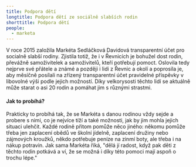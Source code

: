 ```yaml
---
title: Podpora dětí
longtitle: Podpora dětí ze sociálně slabších rodin
shorttitle: Podpora dětí
people:
  - marketa
---
```

V roce 2015 založila Markéta Sedláčková Davidová transparentní účet pro socialně slabší rodiny. Zjistila totiž, že i v Řevnicích je bohužel dost rodin, převážně samoživitelek a samoživitelů, kteří potřebují pomoct. Oslovila tedy nejprve své přátele a známé a později i lidi z Řevnic a okolí a poprosila je, aby měsíčně posílali na zřízený transparentní účet pravidelné příspěvky v libovolné výši podle jejich možností. Díky velkorysosti těchto lidí se aktuálně může starat o asi 20 rodin a pomáhat jim s různými strastmi. 
<!--vice-->

#### Jak to probíhá?

Prakticky to probíhá tak, že se Markéta s danou rodinou vždy sejde a probere s nimi, co je nejvíce tíží a také možnosti, jak by jim mohla jejich situaci ulehčit. Každé rodině přitom pomůže něco jiného: někomu pomůže třeba jen zaplacení obědů ve školní jídelně, zaplacení družiny nebo zájmových kroužků, někdo potřebuje peníze na zinmí boty, ale třeba i na nákup potravin. Jak sama Markéta říká, "dělá jí radost, když pak děti z těchto rodin potkává a ví, že se možná i díky této pomoci mají aspoň o trochu lépe."
